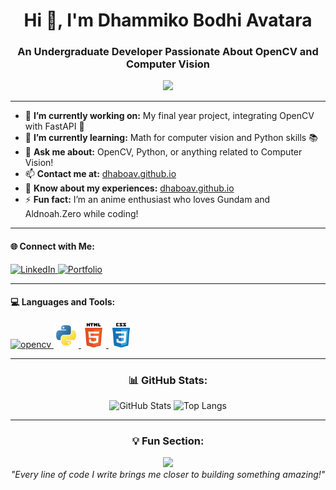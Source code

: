 <h1 align="center">Hi 👋, I'm Dhammiko Bodhi Avatara</h1>
<h3 align="center">An Undergraduate Developer Passionate About OpenCV and Computer Vision</h3>

<p align="center">
  <img src="https://media.giphy.com/media/3o7abKhOpu0NwenH3O/giphy.gif" width="200"/>
</p>

---

- 🔭 **I’m currently working on:** My final year project, integrating OpenCV with FastAPI 🚀  
- 🌱 **I’m currently learning:** Math for computer vision and Python skills 📚  
- 💬 **Ask me about:** OpenCV, Python, or anything related to Computer Vision!  
- 📫 **Contact me at:** [dhaboav.github.io](https://dhaboav.github.io/)  
- 📄 **Know about my experiences:** [dhaboav.github.io](https://dhaboav.github.io/)  
- ⚡ **Fun fact:** I’m an anime enthusiast who loves Gundam and Aldnoah.Zero while coding!  

---

<h4>🌐 Connect with Me:</h4>
<p>
  <a href="https://www.linkedin.com/in/dhammiko-bodhi-avatara" target="blank">
    <img src="https://raw.githubusercontent.com/rahuldkjain/github-profile-readme-generator/master/src/images/icons/Social/linked-in-alt.svg" alt="LinkedIn" height="30" width="40" />
  </a>
  <a href="https://dhaboav.github.io/" target="_blank">
    <img src="https://img.icons8.com/ios-filled/50/000000/domain.png" alt="Portfolio" height="30" width="40" />
  </a>
</p>

---

<h4>💻 Languages and Tools:</h4>
<p>
  <a href="https://opencv.org/" target="_blank">
    <img src="https://www.vectorlogo.zone/logos/opencv/opencv-icon.svg" alt="opencv" width="40" height="40"/>
  </a>
  <a href="https://www.python.org" target="_blank">
    <img src="https://raw.githubusercontent.com/devicons/devicon/master/icons/python/python-original.svg" alt="python" width="40" height="40"/>
  </a>
  <a href="https://www.w3.org/html/" target="_blank">
    <img src="https://raw.githubusercontent.com/devicons/devicon/master/icons/html5/html5-original-wordmark.svg" alt="html5" width="40" height="40"/>
  </a>
  <a href="https://www.w3schools.com/css/" target="_blank">
    <img src="https://raw.githubusercontent.com/devicons/devicon/master/icons/css3/css3-original-wordmark.svg" alt="css3" width="40" height="40"/>
  </a>
</p>

---

<h3 align="center">📊 GitHub Stats:</h3>
<div align="center">
  <img height="180em" src="https://github-readme-stats.vercel.app/api?username=dhaboav&show_icons=true&theme=radical&locale=en" alt="GitHub Stats" />
  <img height="180em" src="https://github-readme-stats.vercel.app/api/top-langs?username=dhaboav&show_icons=true&theme=radical&locale=en&layout=compact" alt="Top Langs" />
</div>

---

<h3 align="center">💡 Fun Section:</h3>
<p align="center">
  <img src="https://media.giphy.com/media/ZVik7pBtu9dNS/giphy.gif" width="200" />
  <br>
  <em>"Every line of code I write brings me closer to building something amazing!"</em>
</p>
